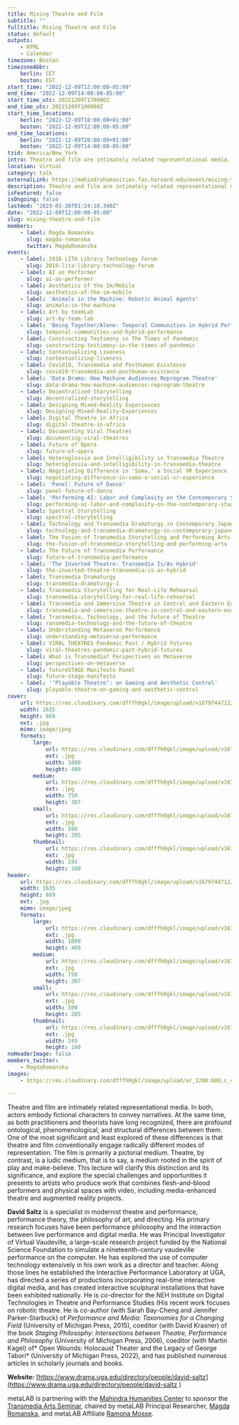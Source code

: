 ```yaml
---
title: Mixing Theatre and Film
subtitle: ""
fulltitle: Mixing Theatre and Film
status: default
outputs:
    - HTML
    - Calendar
timezone: Boston
timezoneAbbr:
    berlin: CET
    boston: EST
start_time: "2022-12-09T12:00:00-05:00"
end_time: "2022-12-09T14:00:00-05:00"
start_time_utc: 20221209T170000Z
end_time_utc: 20221209T190000Z
start_time_locations:
    berlin: "2022-12-09T18:00:00+01:00"
    boston: "2022-12-09T12:00:00-05:00"
end_time_locations:
    berlin: "2022-12-09T20:00:00+01:00"
    boston: "2022-12-09T14:00:00-05:00"
tzid: America/New_York
intro: Theatre and film are intimately related representational media. At the same time, as both practitioners and theorists have long recognized, there are profound ontological, phenomenological, and structural differences between them.
location: Virtual
category: talk
externalLink: https://mahindrahumanities.fas.harvard.edu/event/mixing-theatre-and-film
description: Theatre and film are intimately related representational media. At the same time, as both practitioners and theorists have long recognized, there are…
isFeatured: false
isOngoing: false
lastmod: "2023-03-26T01:24:10.340Z"
date: "2022-12-09T12:00:00-05:00"
slug: mixing-theatre-and-film
members:
    - label: Magda Romanska
      slug: magda-romanska
      twitter: MagdaRomanska
events:
    - label: 2018 LITA Library Technology Forum
      slug: 2018-lita-library-technology-forum
    - label: AI as Performer
      slug: ai-as-performer
    - label: Aesthetics of the Im/Mobile
      slug: aesthetics-of-the-im-mobile
    - label: 'Animals in the Machine: Robotic Animal Agents'
      slug: animals-in-the-machine
    - label: Art by teamLab
      slug: art-by-team-lab
    - label: 'Being Together/Alone: Temporal Communities in Hybrid Performances'
      slug: temporal-communities-and-hybrid-performance
    - label: Constructing Testimony in The Times of Pandemic
      slug: constructing-testimony-in-the-times-of-pandemic
    - label: Contextualizing Liveness
      slug: contextualizing-liveness
    - label: Covid19, Transmedia and Posthuman Existence
      slug: covid19-transmedia-and-posthuman-existence
    - label: 'Data Drama: How Machine Audiences Reprogram Theatre'
      slug: data-drama-how-machine-audiences-reprogram-theatre
    - label: Decentralized Storytelling
      slug: decentralized-storytelling
    - label: Designing Mixed-Reality Experiences
      slug: Designing-Mixed-Reality-Experiences
    - label: Digital Theatre in Africa
      slug: digital-theatre-in-africa
    - label: Documenting Viral Theatres
      slug: documenting-viral-theatres
    - label: Future of Opera
      slug: future-of-opera
    - label: Heteroglossia and Intelligibility in Transmedia Theatre
      slug: heteroglossia-and-intelligibility-in-transmedia-theatre
    - label: Negotiating Difference in 'Soma,' a Social VR Experience
      slug: negotiating-difference-in-soma-a-social-vr-experience
    - label: 'Panel: Future of Dance'
      slug: panel-future-of-dance
    - label: 'Performing AI: Labor and Complexity on the Contemporary Stage'
      slug: performing-ai-labor-and-complexity-on-the-contemporary-stage
    - label: Spectral Storytelling
      slug: spectral-storytelling
    - label: Technology and Transmedia Dramaturgy in Contemporary Japanese Performing Arts
      slug: technology-and-transmedia-dramaturgy-in-contemporary-japanese-performing-arts
    - label: The Fusion of Transmedia Storytelling and Performing Arts
      slug: the-fusion-of-transmedia-storytelling-and-performing-arts
    - label: The Future of Transmedia Performance
      slug: future-of-transmedia-performance
    - label: 'The Inverted Theatre: Transmedia Is/As Hybrid'
      slug: the-inverted-theatre-transmedia-is-as-hybrid
    - label: Transmedia Dramaturgy
      slug: transmedia-dramaturgy-1
    - label: Transmedia Storytelling for Real-Life Rehearsal
      slug: transmedia-storytelling-for-real-life-rehearsal
    - label: Transmedia and Immersive Theatre in Central and Eastern Europe
      slug: transmedia-and-immersive-theatre-in-central-and-eastern-europe
    - label: Transmedia, Technology, and the Future of Theatre
      slug: ransmedia-technology-and-the-future-of-theatre
    - label: Understanding Metaverse Performance
      slug: understanding-metaverse-performance
    - label: VIRAL THEATRES Pandemic Past / Hybrid Futures
      slug: viral-theatres-pandemic-past-hybrid-futures
    - label: What is Transmedia? Perspectives on Metaverse
      slug: perspectives-on-metaverse
    - label: futureSTAGE Manifesto Panel
      slug: future-stage-manifesto
    - label: '‘Playable Theatre’: on Gaming and Aesthetic Control'
      slug: playable-theatre-on-gaming-and-aesthetic-control
cover:
    url: https://res.cloudinary.com/dfffh0gkl/image/upload/v1679744712/David_BW_bf0336d4f5.jpg
    width: 1635
    height: 669
    ext: .jpg
    mime: image/jpeg
    formats:
        large:
            url: https://res.cloudinary.com/dfffh0gkl/image/upload/v1679744713/large_David_BW_bf0336d4f5.jpg
            ext: .jpg
            width: 1000
            height: 409
        medium:
            url: https://res.cloudinary.com/dfffh0gkl/image/upload/v1679744713/medium_David_BW_bf0336d4f5.jpg
            ext: .jpg
            width: 750
            height: 307
        small:
            url: https://res.cloudinary.com/dfffh0gkl/image/upload/v1679744713/small_David_BW_bf0336d4f5.jpg
            ext: .jpg
            width: 500
            height: 205
        thumbnail:
            url: https://res.cloudinary.com/dfffh0gkl/image/upload/v1679744713/thumbnail_David_BW_bf0336d4f5.jpg
            ext: .jpg
            width: 245
            height: 100
header:
    url: https://res.cloudinary.com/dfffh0gkl/image/upload/v1679744712/David_BW_bf0336d4f5.jpg
    width: 1635
    height: 669
    ext: .jpg
    mime: image/jpeg
    formats:
        large:
            url: https://res.cloudinary.com/dfffh0gkl/image/upload/v1679744713/large_David_BW_bf0336d4f5.jpg
            ext: .jpg
            width: 1000
            height: 409
        medium:
            url: https://res.cloudinary.com/dfffh0gkl/image/upload/v1679744713/medium_David_BW_bf0336d4f5.jpg
            ext: .jpg
            width: 750
            height: 307
        small:
            url: https://res.cloudinary.com/dfffh0gkl/image/upload/v1679744713/small_David_BW_bf0336d4f5.jpg
            ext: .jpg
            width: 500
            height: 205
        thumbnail:
            url: https://res.cloudinary.com/dfffh0gkl/image/upload/v1679744713/thumbnail_David_BW_bf0336d4f5.jpg
            ext: .jpg
            width: 245
            height: 100
noHeaderImage: false
members_twitter:
    - MagdaRomanska
images:
    - https://res.cloudinary.com/dfffh0gkl/image/upload/ar_1200:600,c_crop/c_limit,h_1200,w_600/v1679744712/David_BW_bf0336d4f5.jpg

---
```

Theatre and film are intimately related representational media. In both, actors embody fictional characters to convey narratives. At the same time, as both practitioners and theorists have long recognized, there are profound ontological, phenomenological, and structural differences between them. One of the most significant and least explored of these differences is that theatre and film conventionally engage radically different modes of representation. The film is primarily a pictorial medium. Theatre, by contrast, is a ludic medium, that is to say, a medium rooted in the spirit of play and make-believe. This lecture will clarify this distinction and its significance, and explore the special challenges and opportunities it presents to artists who produce work that combines flesh-and-blood performers and physical spaces with video, including media-enhanced theatre and augmented reality projects.

**David Saltz** is a specialist in modernist theatre and performance, performance theory, the philosophy of art, and directing. His primary research focuses have been performance philosophy and the interaction between live performance and digital media. He was Principal Investigator of Virtual Vaudeville, a large-scale research project funded by the National Science Foundation to simulate a nineteenth-century vaudeville performance on the computer. He has explored the use of computer technology extensively in his own work as a director and teacher. Along those lines he established the Interactive Performance Laboratory at UGA, has directed a series of productions incorporating real-time interactive digital media, and has created interactive sculptural installations that have been exhibited nationally. He is co-director for the NEH Institute on Digital Technologies in Theatre and Performance Studies (His recent work focuses on robotic theatre. He is co-author (with Sarah Bay-Cheng and Jennifer Parker-Starbuck) of *Performance and Media: Taxonomies for a Changing Field* (University of Michigan Press, 2015), coeditor (with David Krasner) of the book *Staging Philosophy: Intersections between Theatre, Performance and Philosophy* (University of Michigan Press, 2006), coeditor (with Martin Kagel) of* Open Wounds: Holocaust Theater and the Legacy of George Tabori* (University of Michigan Press, 2022), and has published numerous articles in scholarly journals and books. 

**Website:** [https://www.drama.uga.edu/directory/people/david-saltz](https://www.drama.uga.edu/directory/people/david-saltz )

metaLAB is partnering with the [Mahindra Humanities Center](https://mahindrahumanities.fas.harvard.edu/transmedia-arts) to sponsor the [Transmedia Arts Seminar]( https://mlml.io/p/transmedia-arts-seminar/), chaired by metaLAB Principal Researcher, [Magda Romanska]( https://mlml.io/m/magda-romanska/), and metaLAB Affiliate [Ramona Mosse](https://mlml.io/m/ramona-mosse/).